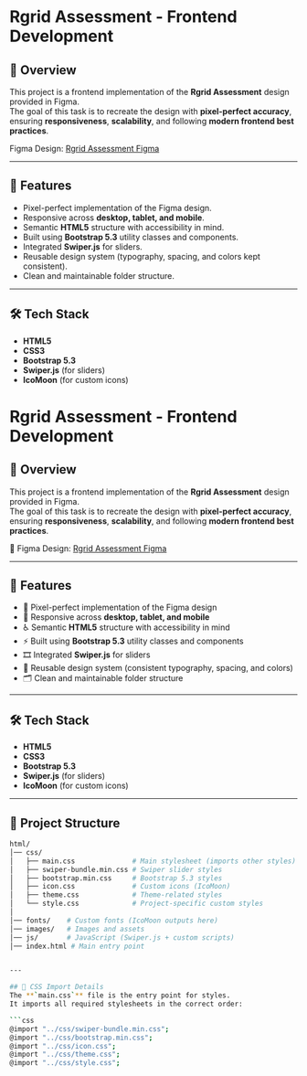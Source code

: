 # Rgrid Assessment - Frontend Development

## 📖 Overview
This project is a frontend implementation of the **Rgrid Assessment** design provided in Figma.  
The goal of this task is to recreate the design with **pixel-perfect accuracy**, ensuring **responsiveness**, **scalability**, and following **modern frontend best practices**.

Figma Design: [Rgrid Assessment Figma](https://www.figma.com/design/UeSheSlrv7M4BhVYlH4c7K/Rgrid-Assessment?node-id=1-1238&t=DvAXn6JdBGF6uZMx-0)

---

## 🚀 Features
- Pixel-perfect implementation of the Figma design.
- Responsive across **desktop, tablet, and mobile**.
- Semantic **HTML5** structure with accessibility in mind.
- Built using **Bootstrap 5.3** utility classes and components.
- Integrated **Swiper.js** for sliders.
- Reusable design system (typography, spacing, and colors kept consistent).
- Clean and maintainable folder structure.

---

## 🛠️ Tech Stack
- **HTML5**
- **CSS3**
- **Bootstrap 5.3**
- **Swiper.js** (for sliders)
- **IcoMoon** (for custom icons)

# Rgrid Assessment - Frontend Development

## 📖 Overview
This project is a frontend implementation of the **Rgrid Assessment** design provided in Figma.  
The goal of this task is to recreate the design with **pixel-perfect accuracy**, ensuring **responsiveness**, **scalability**, and following **modern frontend best practices**.

🔗 Figma Design: [Rgrid Assessment Figma](https://www.figma.com/design/UeSheSlrv7M4BhVYlH4c7K/Rgrid-Assessment?node-id=1-1238&t=DvAXn6JdBGF6uZMx-0)

---

## 🚀 Features
- 🎯 Pixel-perfect implementation of the Figma design  
- 📱 Responsive across **desktop, tablet, and mobile**  
- ♿ Semantic **HTML5** structure with accessibility in mind  
- ⚡ Built using **Bootstrap 5.3** utility classes and components  
- 🎞️ Integrated **Swiper.js** for sliders  
- 🧩 Reusable design system (consistent typography, spacing, and colors)  
- 🗂️ Clean and maintainable folder structure  

---

## 🛠️ Tech Stack
- **HTML5**
- **CSS3**
- **Bootstrap 5.3**
- **Swiper.js** (for sliders)
- **IcoMoon** (for custom icons)

---

## 📂 Project Structure

```bash
html/
│── css/
│   ├── main.css              # Main stylesheet (imports other styles)
│   ├── swiper-bundle.min.css # Swiper slider styles
│   ├── bootstrap.min.css     # Bootstrap 5.3 styles
│   ├── icon.css              # Custom icons (IcoMoon)
│   ├── theme.css             # Theme-related styles
│   └── style.css             # Project-specific custom styles
│
│── fonts/    # Custom fonts (IcoMoon outputs here)
│── images/   # Images and assets
│── js/       # JavaScript (Swiper.js + custom scripts)
│── index.html # Main entry point


---

## 🎨 CSS Import Details
The **`main.css`** file is the entry point for styles.  
It imports all required stylesheets in the correct order:

```css
@import "../css/swiper-bundle.min.css";
@import "../css/bootstrap.min.css";
@import "../css/icon.css";
@import "../css/theme.css";
@import "../css/style.css";